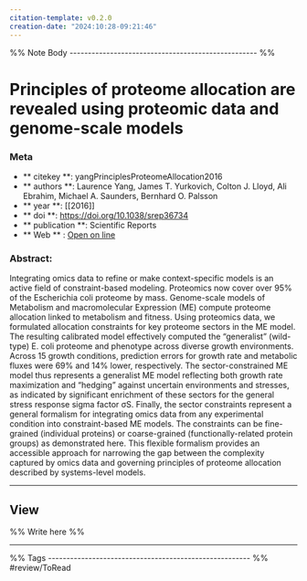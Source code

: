 ```yaml
---
citation-template: v0.2.0
creation-date: "2024:10:28-09:21:46"
---
```


%% Note Body --------------------------------------------------- %%
# Principles of proteome allocation are revealed using proteomic data and genome-scale models

### Meta
- ** citekey **: yangPrinciplesProteomeAllocation2016
- ** authors **: Laurence Yang, James T. Yurkovich, Colton J. Lloyd, Ali Ebrahim, Michael A. Saunders, Bernhard O. Palsson
- ** year **: [[2016]]
- ** doi **: https://doi.org/10.1038/srep36734
- ** publication **: Scientific Reports
- ** Web ** : [Open on line](https://www.nature.com/articles/srep36734)


### Abstract:
Integrating omics data to refine or make context-specific models is an active field of constraint-based modeling. Proteomics now cover over 95% of the Escherichia coli proteome by mass. Genome-scale models of Metabolism and macromolecular Expression (ME) compute proteome allocation linked to metabolism and fitness. Using proteomics data, we formulated allocation constraints for key proteome sectors in the ME model. The resulting calibrated model effectively computed the “generalist” (wild-type) E. coli proteome and phenotype across diverse growth environments. Across 15 growth conditions, prediction errors for growth rate and metabolic fluxes were 69% and 14% lower, respectively. The sector-constrained ME model thus represents a generalist ME model reflecting both growth rate maximization and “hedging” against uncertain environments and stresses, as indicated by significant enrichment of these sectors for the general stress response sigma factor σS. Finally, the sector constraints represent a general formalism for integrating omics data from any experimental condition into constraint-based ME models. The constraints can be fine-grained (individual proteins) or coarse-grained (functionally-related protein groups) as demonstrated here. This flexible formalism provides an accessible approach for narrowing the gap between the complexity captured by omics data and governing principles of proteome allocation described by systems-level models.

___

## View

%% Write here %%





___
%% Tags  ------------------------------------------------------- %%
#review/ToRead
